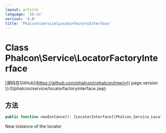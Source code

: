 ```yaml
---
layout: article
language: 'zh-cn'
version: '4.0'
title: 'Phalcon\Service\LocatorFactoryInterface'
---
```

# Class **Phalcon\Service\LocatorFactoryInterface**

[源码在GitHub](https://github.com/phalcon/cphalcon/tree/v{{ page.version }}.0/phalcon/service/locatorfactoryinterface.zep)

## 方法

```php
public function newInstance(): [LocatorInterface](Phalcon_Service_LocatorInterface);
```

New instance of the locator